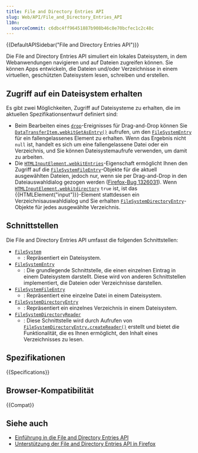 ```yaml
---
title: File and Directory Entries API
slug: Web/API/File_and_Directory_Entries_API
l10n:
  sourceCommit: c6dbc4ff96451887b908b46c8e70bcfec1c2c48c
---
```


{{DefaultAPISidebar("File and Directory Entries API")}}

Die File and Directory Entries API simuliert ein lokales Dateisystem, in dem Webanwendungen navigieren und auf Dateien zugreifen können. Sie können Apps entwickeln, die Dateien und/oder Verzeichnisse in einem virtuellen, geschützten Dateisystem lesen, schreiben und erstellen.

## Zugriff auf ein Dateisystem erhalten

Es gibt zwei Möglichkeiten, Zugriff auf Dateisysteme zu erhalten, die im aktuellen Spezifikationsentwurf definiert sind:

- Beim Bearbeiten eines [`drop`](/de/docs/Web/API/HTMLElement/drop_event)-Ereignisses für Drag-and-Drop können Sie [`DataTransferItem.webkitGetAsEntry()`](/de/docs/Web/API/DataTransferItem/webkitGetAsEntry) aufrufen, um den [`FileSystemEntry`](/de/docs/Web/API/FileSystemEntry) für ein fallengelassenes Element zu erhalten. Wenn das Ergebnis nicht `null` ist, handelt es sich um eine fallengelassene Datei oder ein Verzeichnis, und Sie können Dateisystemaufrufe verwenden, um damit zu arbeiten.
- Die [`HTMLInputElement.webkitEntries`](/de/docs/Web/API/HTMLInputElement/webkitEntries)-Eigenschaft ermöglicht Ihnen den Zugriff auf die [`FileSystemFileEntry`](/de/docs/Web/API/FileSystemFileEntry)-Objekte für die aktuell ausgewählten Dateien, jedoch nur, wenn sie per Drag-and-Drop in den Dateiauswahldialog gezogen werden ([Firefox-Bug 1326031](https://bugzil.la/1326031)). Wenn [`HTMLInputElement.webkitdirectory`](/de/docs/Web/API/HTMLInputElement/webkitdirectory) `true` ist, ist das {{HTMLElement("input")}}-Element stattdessen ein Verzeichnisauswahldialog und Sie erhalten [`FileSystemDirectoryEntry`](/de/docs/Web/API/FileSystemDirectoryEntry)-Objekte für jedes ausgewählte Verzeichnis.

## Schnittstellen

Die File and Directory Entries API umfasst die folgenden Schnittstellen:

- [`FileSystem`](/de/docs/Web/API/FileSystem)
  - : Repräsentiert ein Dateisystem.
- [`FileSystemEntry`](/de/docs/Web/API/FileSystemEntry)
  - : Die grundlegende Schnittstelle, die einen einzelnen Eintrag in einem Dateisystem darstellt. Diese wird von anderen Schnittstellen implementiert, die Dateien oder Verzeichnisse darstellen.
- [`FileSystemFileEntry`](/de/docs/Web/API/FileSystemFileEntry)
  - : Repräsentiert eine einzelne Datei in einem Dateisystem.
- [`FileSystemDirectoryEntry`](/de/docs/Web/API/FileSystemDirectoryEntry)
  - : Repräsentiert ein einzelnes Verzeichnis in einem Dateisystem.
- [`FileSystemDirectoryReader`](/de/docs/Web/API/FileSystemDirectoryReader)
  - : Diese Schnittstelle wird durch Aufrufen von [`FileSystemDirectoryEntry.createReader()`](/de/docs/Web/API/FileSystemDirectoryEntry/createReader) erstellt und bietet die Funktionalität, die es Ihnen ermöglicht, den Inhalt eines Verzeichnisses zu lesen.

## Spezifikationen

{{Specifications}}

## Browser-Kompatibilität

{{Compat}}

## Siehe auch

- [Einführung in die File and Directory Entries API](/de/docs/Web/API/File_and_Directory_Entries_API/Introduction)
- [Unterstützung der File and Directory Entries API in Firefox](/de/docs/Web/API/File_and_Directory_Entries_API/Firefox_support)
